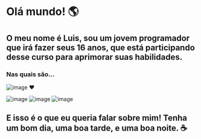 # Olá mundo! 🌎

## O meu nome é **Luis**, sou um jovem programador que irá fazer seus 16 anos, que está participando desse curso para aprimorar suas habilidades.

### Nas quais são...
![image](https://github.com/LuisBlack1320/dio-lab-open-source/assets/59316513/6ec2686c-c8e2-43e7-a991-e4cdbf3eaed2) :heart:

![image](https://github.com/LuisBlack1320/dio-lab-open-source/assets/59316513/80ae8f05-553d-40a2-a299-9e2399d6aca8)
![image](https://github.com/LuisBlack1320/dio-lab-open-source/assets/59316513/5c7d8402-e2dd-46d2-8dec-79b811769946)
![image](https://github.com/LuisBlack1320/dio-lab-open-source/assets/59316513/56dc3850-33d9-450b-949d-47a89d741c80)

## E isso é o que eu queria falar sobre mim! Tenha um bom dia, uma boa tarde, e uma boa noite. ☕
